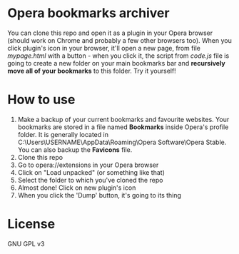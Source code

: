 # Opera bookmarks archiver
You can clone this repo and open it as a plugin in your Opera browser (should work on Chrome and probably a few other browsers too). When you click plugin's icon in your browser, it'll open a new page, from file *mypage.html* with a button - when you click it, the script from *code.js* file is going to create a new folder on your main bookmarks bar and **recursively move all of your bookmarks** to this folder. Try it yourself!

# How to use
1. Make a backup of your current bookmarks and favourite websites. Your bookmarks are stored in a file named **Bookmarks** inside Opera's profile folder. It is generally located in C:\Users\USERNAME\AppData\Roaming\Opera Software\Opera Stable. You can also backup the **Favicons** file.
2. Clone this repo
3. Go to opera://extensions in your Opera browser
4. Click on "Load unpacked" (or something like that)
5. Select the folder to which you've cloned the repo
6. Almost done! Click on new plugin's icon
7. When you click the 'Dump' button, it's going to its thing

# License
GNU GPL v3
